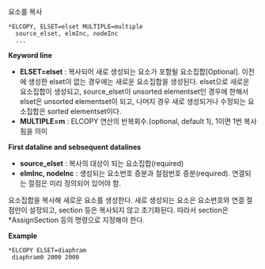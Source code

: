요소를 복사

```
*ELCOPY, ELSET=elset MULTIPLE=multiple
  source_elset, elmInc, nodeInc
  ...
```

__Keyword line__

- __ELSET=elset__ : 복사되어 새로 생성되는 요소가 포함될 요소집합[Optional]. 
이전에 생성한 elset이 없는 경우에는 새로운 요소집합을 생성된다. elset으로 새로운 요소집합이 생성되고, source_elset이 unsorted elementset인 경우에 한해서 elset은 unsorted elementset이 되고, 나머지 경우 새로 생성되거나 수정되는 요소집합은 sorted elementset이다.
- __MULTIPLE=m__ : ELCOPY 연산의 반복회수.(optional, default 1),  1이면 1번 복사됨을 의미

__First dataline and sebsequent datalines__

- __source_elset__ : 복사의 대상이 되는 요소집합(required)
- __elmInc, nodeInc__ : 생성되는 요소번호 증분과 절점번호 증분(required). 연결되는 절점은 미리 정의되어 있어야 함.

요소집합을 복사해 새로운 요소를 생성한다. 새로 생성되는 요소은 요소번호와 연결 절점만이 설정되고, section 등은 복사되지 않고 초기화된다. 따라서 section은 *AssignSection 등의 명령으로 지정해야 한다. 

__Example__

```
*ELCOPY ELSET=diaphram
 diaphram0 2000 2000
```
